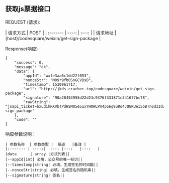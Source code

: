 ## 获取js票据接口



REQUEST (请求):

|  请求方式    |    POST     |
| :------- | ----: | :---:  |
| 请求地址 | {host}/codesquare/weixin/get-sign-package   |





Response(响应)
```
{
    "success": 0,
    "message": "ok",
    "data": {
        "appId": "wxfe3aa6c1dd22f053",
        "nonceStr": "M09r9fbOSoGCVDsB",
        "timestamp": 1530961717,
        "url": "http://jkds.cracher.top/codesquare/weixin/get-sign-package",
        "signature": "90a28453955d22d24c9376f331871c341677bc78",
        "rawString": "jsapi_ticket=bxLdikRXVbTPdHSM05e5uxYHOWLPm4p56q9uRo4JQGKUei5oBTn6dzzdZ0ZgCzxiYxp3rg1KXu25cGhGckoNYA&noncestr=M09r9fbOSoGCVDsB×tamp=1530961717&url=http://jkds.cracher.top/codesquare/weixin/get-sign-package"
    },
    "code": ""
}
```

响应参数说明：

    | 参数名称  | 参数类型 |  描述   |备注 |
    |:------- | ----:|  ---: |---:   |---:   |
    |data      | array |方式列表||
    |--appId|int| 必填，公众号的唯一标识||
    |--timestamp|string| 必填，生成签名的时间戳||
    |--nonceStr|string| 必填，生成签名的随机串||
    |--signature|string| 签名||
    
    
